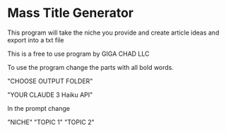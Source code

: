# Mass Title Generator
This program will take the niche you provide and create article ideas and export into a txt file

This is a free to use program by GIGA CHAD LLC

To use the program change the parts with all bold words.

"CHOOSE OUTPUT FOLDER"

"YOUR CLAUDE 3 Haiku API"

In the prompt change

"NICHE"
"TOPIC 1"
"TOPIC 2"
